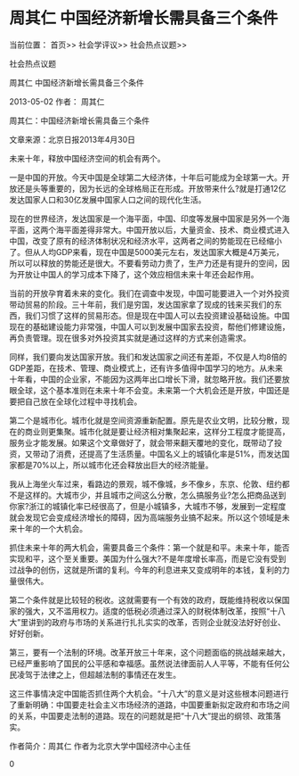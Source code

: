 # 周其仁 中国经济新增长需具备三个条件

当前位置： 首页>> 社会学评议>> 社会热点议题>>

社会热点议题

周其仁 中国经济新增长需具备三个条件

2013-05-02 作者： 周其仁

周其仁：中国经济新增长需具备三个条件

文章来源：北京日报2013年4月30日

未来十年，释放中国经济空间的机会有两个。

一是中国的开放。今天中国是全球第二大经济体，十年后可能成为全球第一大。开放还是头等重要的，因为长远的全球格局正在形成。开放带来什么?就是打通12亿发达国家人口和30亿发展中国家人口之间的现代化生活。

现在的世界经济，发达国家是一个海平面，中国、印度等发展中国家是另外一个海平面，这两个海平面差得非常大。中国开放以后，大量资金、技术、商业模式进入中国，改变了原有的经济体制状况和经济水平，这两者之间的势能现在已经缩小了。但从人均GDP来看，现在中国是5000美元左右，发达国家大概是4万美元，所以可以释放的势能还是很大。不要看劳动力贵了，生产力还是有提升的空间，因为开放让中国人的学习成本下降了，这个效应相信未来十年还会起作用。

当前的开放孕育着未来的变化。我们在调查中发现，中国可能要进入一个对外投资带动贸易的阶段。三十年前，我们是穷国，发达国家拿了现成的钱来买我们的东西，我们习惯了这样的贸易形态。但是现在中国人可以去投资建设基础设施。中国现在的基础建设能力非常强，中国人可以到发展中国家去投资，帮他们修建设施，再负责管理。现在很多对外投资其实就是通过这样的方式来创造需求。

同样，我们要向发达国家开放。我们和发达国家之间还有差距，不仅是人均8倍的GDP差距，在技术、管理、商业模式上，还有许多值得中国学习的地方。从未来十年看，中国的企业家，不能因为这两年出口增长下滑，就忽略开放。我们还要放眼全球，这个基本准则在未来十年不会变。未来第一个大机会还是开放，中国还是要把自己放在全球化过程中寻找机会。

第二个是城市化。城市化就是空间资源重新配置。原先是农业文明，比较分散，现在的商业则更集聚。城市化就是要让经济相对集聚起来，这样分工程度才能提高，服务业才能发展。如果这个文章做好了，就会带来翻天覆地的变化，既带动了投资，又带动了消费，还提高了生活质量。中国名义上的城镇化率是51%，而发达国家都是70%以上，所以城市化还会释放出巨大的经济能量。

我从上海坐火车过来，看路边的景观，城不像城，乡不像乡，东京、伦敦、纽约都不是这样的。大城市少，并且城市之间这么分散，怎么搞服务业?怎么把商品送到你家?浙江的城镇化率已经很高了，但是小城镇多，大城市不够，发展到一定程度就会发现它会变成经济增长的障碍，因为高端服务业搞不起来。所以这个领域是未来十年的一个大机会。

抓住未来十年的两大机会，需要具备三个条件：第一个就是和平。未来十年，能否实现和平，这个至关重要。美国为什么强大?不是年度增长率高，而是它没有受到过战争的创伤，这就是所谓的复利。今年的利息进来又变成明年的本钱，复利的力量很伟大。

第二个条件就是比较轻的税收。这就需要有一个有效的政府，既能维持税收以保国家的强大，又不滥用权力。适度的低税必须通过深入的财税体制改革，按照“十八大”里讲到的政府与市场的关系进行扎扎实实的改革，否则企业就没法好好创业、好好创新。

第三，要有一个法制的环境。改革开放三十年来，这个问题面临的挑战越来越大，已经严重影响了国民的公平感和幸福感。虽然说法律面前人人平等，不能有任何公民凌驾于法律之上，但超越法制的事情还在发生。

这三件事情决定中国能否抓住两个大机会。“十八大”的意义是对这些根本问题进行了重新明确：中国要走社会主义市场经济的道路，中国要重新拟定政府和市场之间的关系，中国要走法制的道路。现在的问题就是把“十八大”提出的纲领、政策落实。

作者简介：周其仁 作者为北京大学中国经济中心主任

0